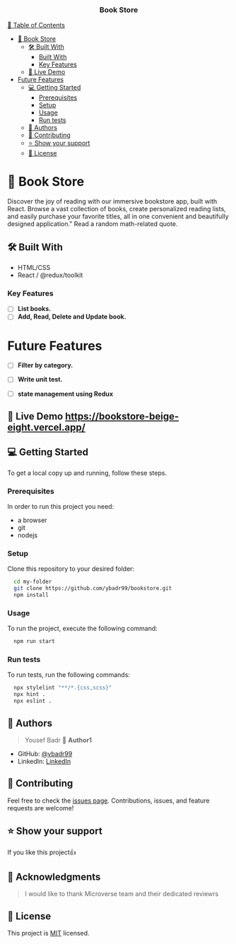 
<div align="center">
  <h3><b>Book Store</b></h3>
</div>

<!-- TABLE OF CONTENTS -->

[📗 Table of Contents](#-table-of-contents)

- [📖 Book Store ](#-book-store-)
  - [🛠 Built With](#built-with)
    - [Built With](#bulit-with)
    - [Key Features](#key-features)
  - [🚀 Live Demo](#live-demo)
- [Future Features ](#future-features-)
  - [💻 Getting Started ](#-getting-started-)
    - [Prerequisites](#prerequisites)
    - [Setup](#setup)
    - [Usage](#usage)
    - [Run tests](#run-tests)
  - [👥 Authors ](#-authors-)
  - [🤝 Contributing ](#-contributing-)
  - [⭐️ Show your support ](#️-show-your-support-)
  - [📝 License ](#-license-)

# 📖 Book Store <a name="about-project"></a>

Discover the joy of reading with our immersive bookstore app, built with React. Browse a vast collection of books, create personalized reading lists, and easily purchase your favorite titles, all in one convenient and beautifully designed application."
Read a random math-related quote.

## 🛠 Built With <a name="built-with"></a>

- HTML/CSS
- React / @redux/toolkit

### Key Features <a name="key-features"></a>

- [ ] **List books.**
- [ ] **Add, Read, Delete and Update book.**

# Future Features <a name="future-features"></a>

- [ ] **Filter by category.**

- [ ] **Write unit test.**
- [ ] **state management using Redux**

## 🚀 Live Demo <a name="live-demo">https://bookstore-beige-eight.vercel.app/</a>

## 💻 Getting Started <a name="getting-started"></a>

To get a local copy up and running, follow these steps.

### Prerequisites

In order to run this project you need:

- a browser
- git
- nodejs

### Setup

Clone this repository to your desired folder:

```sh
  cd my-folder
  git clone https://github.com/ybadr99/bookstore.git
  npm install
```

### Usage

To run the project, execute the following command:

```sh
  npm run start
```

### Run tests

To run tests, run the following commands:

```sh
  npx stylelint "**/*.{css,scss}"
  npx hint .
  npx eslint .
```

<!-- AUTHORS -->

## 👥 Authors <a name="authors"></a>

> Yousef Badr
> 👤 **Author1**

- GitHub: [@ybadr99](https://github.com/ybadr99)
- LinkedIn: [LinkedIn](https://www.linkedin.com/in/yousef-mohamed-badr/)

<!-- CONTRIBUTING -->

## 🤝 Contributing <a name="contributing"></a>

Feel free to check the [issues page](https://github.com/ybadr99/math_magicians/issues).
Contributions, issues, and feature requests are welcome!

<!-- SUPPORT -->

## ⭐️ Show your support <a name="support"></a>

If you like this project:thumbsup:

## 🙏 Acknowledgments <a name="acknowledgements"></a>

> I would like to thank Microverse team and their dedicated reviewrs

<!-- LICENSE -->

## 📝 License <a name="license"></a>

This project is [MIT](./LICENSE.md) licensed.
